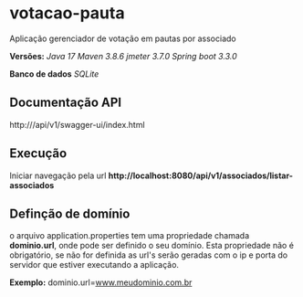 # votacao-pauta
Aplicação gerenciador de votação em pautas por associado

**Versões:**
*Java 17*
*Maven 3.8.6*
*jmeter 3.7.0*
*Spring boot 3.3.0*

**Banco de dados**
*SQLite*

## Documentação API
http://<seu-dominio>/api/v1/swagger-ui/index.html

## Execução
Iniciar navegação pela url **http://localhost:8080/api/v1/associados/listar-associados**

## Definção de domínio
o arquivo application.properties tem uma propriedade chamada **dominio.url**, onde pode ser definido o seu domínio.
Esta propriedade não é obrigatório, se não for definida as url's serão geradas com o ip e porta do servidor que estiver executando a aplicação.

**Exemplo:**
dominio.url=www.meudominio.com.br
